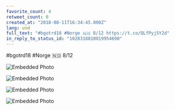 ```yaml
---
favorite_count: 4
retweet_count: 0
created_at: "2018-08-11T16:34:45.000Z"
lang: und
full_text: "#bgotrd18 #Norge 🇳🇴 8/12 https://t.co/QLfPyj5Y2d"
in_reply_to_status_id: "1028318810019954690"
---
```


#bgotrd18 #Norge 🇳🇴 8/12

<div class="gallery gallery-4">

![Embedded Photo](https://twitter-media-coderbyheart.s3.eu-north-1.amazonaws.com/1028318817057992704-DkVPczzXsAAauUY.jpg)

![Embedded Photo](https://twitter-media-coderbyheart.s3.eu-north-1.amazonaws.com/1028318817057992704-DkVPdzhXoAEsAtv.jpg)

![Embedded Photo](https://twitter-media-coderbyheart.s3.eu-north-1.amazonaws.com/1028318817057992704-DkVPetMXcAEQwes.jpg)

![Embedded Photo](https://twitter-media-coderbyheart.s3.eu-north-1.amazonaws.com/1028318817057992704-DkVP6B2XoAAnvbs.jpg)

</div>

